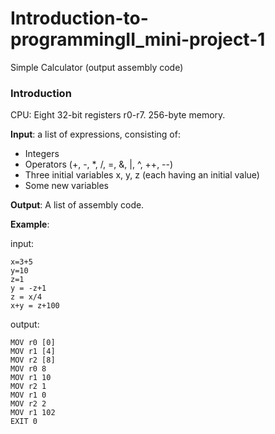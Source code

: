 # Introduction-to-programmingII_mini-project-1
Simple Calculator (output assembly code)
### Introduction

CPU: Eight 32-bit registers r0-r7. 256-byte memory.

**Input**: a list of expressions, consisting of:
* Integers
* Operators (+, -, *, /, =, &, |, ^, ++, --)
* Three initial variables x, y, z (each having an initial value)
* Some new variables

**Output**: A list of assembly code.

**Example**: 

input:
```
x=3+5
y=10
z=1
y = -z+1
z = x/4
x+y = z+100
```

output:
```
MOV r0 [0]
MOV r1 [4]
MOV r2 [8]
MOV r0 8
MOV r1 10
MOV r2 1
MOV r1 0
MOV r2 2
MOV r1 102
EXIT 0
```
